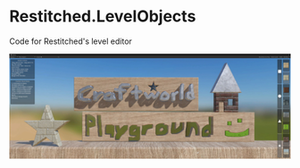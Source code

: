 # Restitched.LevelObjects
Code for Restitched's level editor

![screenshot](Unity_VU41zdF0i3.jpg?raw=true)
